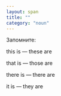 ```yaml
---
layout: span
title: ""
category: "noun"
---
```

<section class='rules'><span><p>Запомните:</p>
<p>this is — these are </p>
<p>that is — those are </p>
<p>there is — there are </p>
<p>it is — they are</p></span></section>
